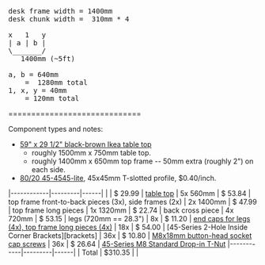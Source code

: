 <pre>
desk frame width = 1400mm
desk chunk width =  310mm * 4

x   1   y
| a | b |
\_______/
   1400mm (~5ft)

a, b = 640mm
    =  1280mm total
1, x, y = 40mm
    = 120mm total
</pre>

=============================

Component types and notes:

* [59" x 29 1/2" black-brown Ikea table top][table-top]
  * roughly 1500mm x 750mm table top.
  * roughly 1400mm x 650mm top frame -- 50mm extra (roughly 2") on each side.
* [80/20 45-4545-lite](https://8020.net/shop/45-4545-lite.html), 45x45mm T-slotted profile, $0.40/inch.

|------------|---------|------|
|            | $ 29.99 |  [table top][table-top]
| 5x  560mm  | $ 53.84 |  top frame front-to-back pieces (3x), side frames (2x)
| 2x 1400mm  | $ 47.99 |  top frame long pieces
| 1x 1320mm  | $ 22.74 |  back cross piece
| 4x  720mm  | $ 53.15 |  legs (720mm == 28.3")
| 8x         | $ 11.20 |  [end caps for legs (4x), top frame long pieces (4x)][end-cap]
| 18x        | $ 54.00 |  [45-Series 2-Hole Inside Corner Brackets][brackets]
| 36x        | $ 10.80 |  [M8x18mm button-head socket cap screws][screw]
| 36x        | $ 26.64 |  [45-Series M8 Standard Drop-in T-Nut][t-nut]
|------------|---------|------|
|      Total | $310.35 |      |

[table-top]: https://www.ikea.com/us/en/catalog/products/10251352/
[end-cap]: https://8020.net/shop/12262.html
[bracket]: https://8020.net/shop/45-4302.html
[screw]: https://8020.net/shop/11-8318.html
[t-nut]: https://8020.net/shop/13132.html
